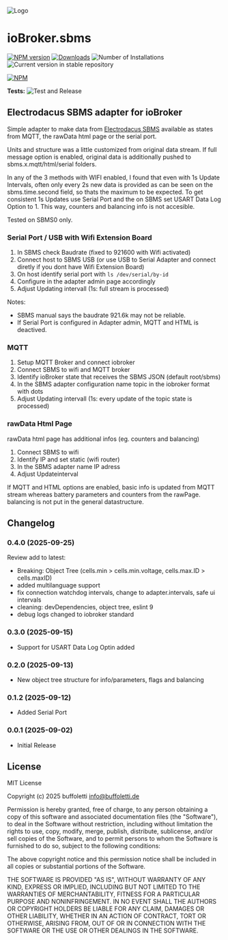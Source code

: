 ![Logo](admin/sbms.png)

# ioBroker.sbms

[![NPM version](https://img.shields.io/npm/v/iobroker.sbms.svg)](https://www.npmjs.com/package/iobroker.sbms)
[![Downloads](https://img.shields.io/npm/dm/iobroker.sbms.svg)](https://www.npmjs.com/package/iobroker.sbms)
![Number of Installations](https://iobroker.live/badges/sbms-installed.svg)
![Current version in stable repository](https://iobroker.live/badges/sbms-stable.svg)

[![NPM](https://nodei.co/npm/iobroker.sbms.png?downloads=true)](https://nodei.co/npm/iobroker.sbms/)

**Tests:** ![Test and Release](https://github.com/buffoletti/ioBroker.sbms/workflows/Test%20and%20Release/badge.svg)

## Electrodacus SBMS adapter for ioBroker

Simple adapter to make data from [Electrodacus SBMS](https://electrodacus.com/) available as states from MQTT, the rawData html page or the serial port.

Units and structure was a little customized from original data stream. If full message option is enabled, original data is additionally pushed to sbms.x.mqtt/html/serial folders.

In any of the 3 methods with WIFI enabled, I found that even with 1s Update Intervals, often only every 2s new data is provided as can be seen on the sbms.time.second field, so thats the maximum to be expected. To get consistent 1s Updates use Serial Port and the on SBMS set USART Data Log Option to 1. This way, counters and balancing info is not accesible.

Tested on SBMS0 only.

### Serial Port / USB with Wifi Extension Board

1. In SBMS check Baudrate (fixed to 921600 with Wifi activated)
2. Connect host to SBMS USB (or use USB to Serial Adapter and connect diretly if you dont have Wifi Extension Board)
3. On host identify serial port with `ls /dev/serial/by-id`
4. Configure in the adapter admin page accordingly
5. Adjust Updating intervall (1s: full stream is processed)

Notes:

- SBMS manual says the baudrate 921.6k may not be reliable.
- If Serial Port is configured in Adapter admin, MQTT and HTML is deactived.

### MQTT

1. Setup MQTT Broker and connect iobroker
2. Connect SBMS to wifi and MQTT broker
3. Identify ioBroker state that receives the SBMS JSON (default root/sbms)
4. In the SBMS adapter configuration name topic in the iobroker format with dots
5. Adjust Updating intervall (1s: every update of the topic state is processed)

### rawData Html Page

rawData html page has additional infos (eg. counters and balancing)

1. Connect SBMS to wifi
2. Identify IP and set static (wifi router)
3. In the SBMS adapter name IP adress
4. Adjust Updateinterval

If MQTT and HTML options are enabled, basic info is updated from MQTT stream whereas battery parameters and counters from the rawPage. balancing is not put in the general datastructure.

## Changelog

<!--
	Placeholder for the next version (at the beginning of the line):
	### **WORK IN PROGRESS**
-->

### 0.4.0 (2025-09-25)

Review add to latest:
- Breaking: Object Tree (cells.min > cells.min.voltage, cells.max.ID > cells.maxID)
- added multilanguage support
- fix connection watchdog intervals, change to adapter.intervals, safe ui intervals
- cleaning: devDependencies, object tree, eslint 9
- debug logs changed to iobroker standard


### 0.3.0 (2025-09-15)

- Support for USART Data Log Optin added

### 0.2.0 (2025-09-13)

- New object tree structure for info/parameters, flags and balancing

### 0.1.2 (2025-09-12)

- Added Serial Port

### 0.0.1 (2025-09-02)

- Initial Release

## License

MIT License

Copyright (c) 2025 buffoletti <info@buffoletti.de>

Permission is hereby granted, free of charge, to any person obtaining a copy
of this software and associated documentation files (the "Software"), to deal
in the Software without restriction, including without limitation the rights
to use, copy, modify, merge, publish, distribute, sublicense, and/or sell
copies of the Software, and to permit persons to whom the Software is
furnished to do so, subject to the following conditions:

The above copyright notice and this permission notice shall be included in all
copies or substantial portions of the Software.

THE SOFTWARE IS PROVIDED "AS IS", WITHOUT WARRANTY OF ANY KIND, EXPRESS OR
IMPLIED, INCLUDING BUT NOT LIMITED TO THE WARRANTIES OF MERCHANTABILITY,
FITNESS FOR A PARTICULAR PURPOSE AND NONINFRINGEMENT. IN NO EVENT SHALL THE
AUTHORS OR COPYRIGHT HOLDERS BE LIABLE FOR ANY CLAIM, DAMAGES OR OTHER
LIABILITY, WHETHER IN AN ACTION OF CONTRACT, TORT OR OTHERWISE, ARISING FROM,
OUT OF OR IN CONNECTION WITH THE SOFTWARE OR THE USE OR OTHER DEALINGS IN THE
SOFTWARE.
